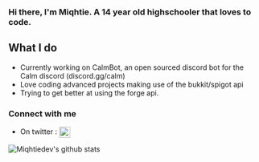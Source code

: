 ### Hi there, I'm Miqhtie. A 14 year old highschooler that loves to code.

## What I do
- Currently working on CalmBot, an open sourced discord bot for the Calm discord (discord.gg/calm) 
- Love coding advanced projects making use of the bukkit/spigot api
- Trying to get better at using the forge api.

### Connect with me
- On twitter : <img align="center" width="22px" herf="https://twitter.com/miqhtie" src="https://cdn.jsdelivr.net/npm/simple-icons@v3/icons/twitter.svg" />

![Miqhtiedev's github stats](https://github-readme-stats.vercel.app/api?username=miqhtiedev&show_icons=true&theme=cobalt)
